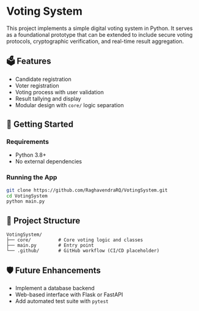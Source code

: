
# Voting System

This project implements a simple digital voting system in Python. It serves as a foundational prototype that can be extended to include secure voting protocols, cryptographic verification, and real-time result aggregation.

## 🗳️ Features

- Candidate registration
- Voter registration
- Voting process with user validation
- Result tallying and display
- Modular design with `core/` logic separation

## 🚀 Getting Started

### Requirements

- Python 3.8+
- No external dependencies

### Running the App

```bash
git clone https://github.com/RaghavendraRQ/VotingSystem.git
cd VotingSystem
python main.py
```

## 📂 Project Structure

```
VotingSystem/
├── core/          # Core voting logic and classes
├── main.py        # Entry point
└── .github/       # GitHub workflow (CI/CD placeholder)
```

## 🛡️ Future Enhancements

- Implement a database backend
- Web-based interface with Flask or FastAPI
- Add automated test suite with `pytest`

